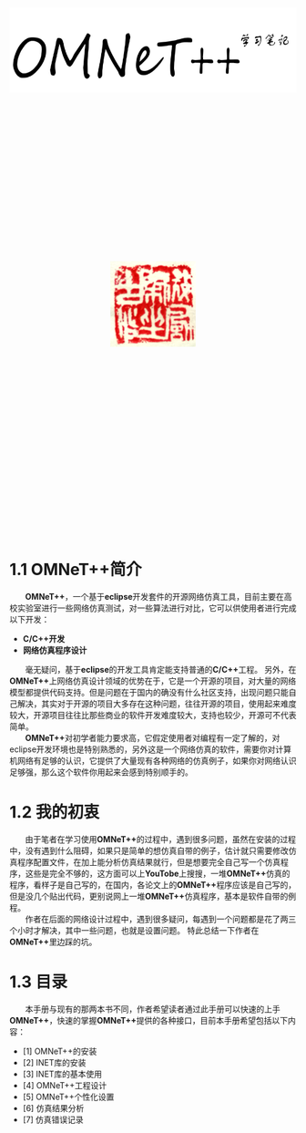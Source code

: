 
&nbsp;
&nbsp;
&nbsp;

&nbsp;
&nbsp;

&nbsp;
&nbsp;

&nbsp;



&nbsp;

<div align="center">

<img src="img/omnetpp-2.png" height="150" width="600" >

 </div>





 &nbsp;

 &nbsp;

 &nbsp;

 &nbsp;

 &nbsp;

 &nbsp;

 &nbsp;

 &nbsp;

 &nbsp;
 <div align="center">

 <img src="img/bookIndia.png" height="150" width="150" >

  </div>
 &nbsp;

 &nbsp;

 &nbsp;

 &nbsp;


 &nbsp;

 &nbsp;

 &nbsp;

 &nbsp;
 &nbsp;

 &nbsp;

 &nbsp;

 &nbsp;

# 1.1 OMNeT++简介
&#160; &#160; &#160; &#160;<b>OMNeT++</b>，一个基于<b>eclipse</b>开发套件的开源网络仿真工具，目前主要在高校实验室进行一些网络仿真测试，对一些算法进行对比，它可以供使用者进行完成以下开发：</br>
- **C/C++开发**
- **网络仿真程序设计**

&#160; &#160; &#160; &#160;毫无疑问，基于<b>eclipse</b>的开发工具肯定能支持普通的<b>C/C++</b>工程。
另外，在<b>OMNeT++</b>上网络仿真设计领域的优势在于，它是一个开源的项目，对大量的网络模型都提供代码支持。但是问题在于国内的确没有什么社区支持，出现问题只能自己解决，其实对于开源的项目大多存在这种问题，往往开源的项目，使用起来难度较大，开源项目往往比那些商业的软件开发难度较大，支持也较少，开源可不代表简单。</br>
&#160; &#160; &#160; &#160;<b>OMNeT++</b>对初学者能力要求高，它假定使用者对编程有一定了解的，对eclipse开发环境也是特别熟悉的，另外这是一个网络仿真的软件，需要你对计算机网络有足够的认识，它提供了大量现有各种网络的仿真例子，如果你对网络认识足够强，那么这个软件你用起来会感到特别顺手的。

# 1.2 我的初衷
&#160; &#160; &#160; &#160;由于笔者在学习使用<b>OMNeT++</b>的过程中，遇到很多问题，虽然在安装的过程中，没有遇到什么阻碍，如果只是简单的想仿真自带的例子，估计就只需要修改仿真程序配置文件，在加上能分析仿真结果就行，但是想要完全自己写一个仿真程序，这些是完全不够的，这方面可以上<b>YouTobe</b>上搜搜，一堆<b>OMNeT++</b>仿真的程序，看样子是自己写的，在国内，各论文上的<b>OMNeT++</b>程序应该是自己写的，但是没几个贴出代码，更别说网上一堆<b>OMNeT++</b>仿真程序，基本是软件自带的例程。</br>
&#160; &#160; &#160; &#160;作者在后面的网络设计过程中，遇到很多疑问，每遇到一个问题都是花了两三个小时才解决，其中一些问题，也就是设置问题。
特此总结一下作者在<b>OMNeT++</b>里边踩的坑。


# 1.3 目录
&#160; &#160; &#160; &#160;本手册与现有的那两本书不同，作者希望读者通过此手册可以快速的上手<b>OMNeT++</b>，快速的掌握<b>OMNeT++</b>提供的各种接口，目前本手册希望包括以下内容：
- [1] OMNeT++的安装
- [2] INET库的安装
- [3] INET库的基本使用
- [4] OMNeT++工程设计
- [5] OMNeT++个性化设置
- [6] 仿真结果分析
- [7] 仿真错误记录
